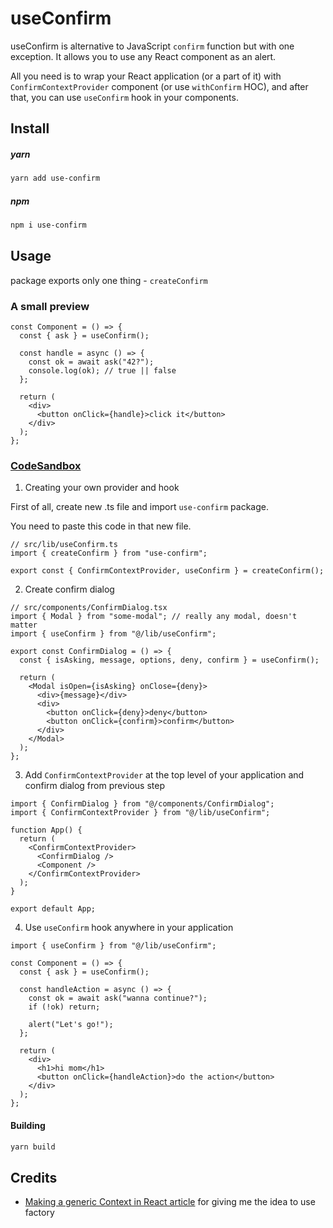 # useConfirm

useConfirm is alternative to JavaScript `confirm` function but with one exception. It allows you to use any React component as an alert.

All you need is to wrap your React application (or a part of it) with `ConfirmContextProvider` component (or use `withConfirm` HOC), and after that, you can use `useConfirm` hook in your components.

## Install

##### yarn

```bash
yarn add use-confirm
```

##### npm

```bash
npm i use-confirm
```

## Usage

package exports only one thing - `createConfirm`

### A small preview

```tsx
const Component = () => {
  const { ask } = useConfirm();

  const handle = async () => {
    const ok = await ask("42?");
    console.log(ok); // true || false
  };

  return (
    <div>
      <button onClick={handle}>click it</button>
    </div>
  );
};
```

### [CodeSandbox](https://codesandbox.io/s/optimistic-mestorf-lx7tw2)

1. Creating your own provider and hook

First of all, create new .ts file and import `use-confirm` package.

You need to paste this code in that new file.

```tsx
// src/lib/useConfirm.ts
import { createConfirm } from "use-confirm";

export const { ConfirmContextProvider, useConfirm } = createConfirm();
```

2. Create confirm dialog

```tsx
// src/components/ConfirmDialog.tsx
import { Modal } from "some-modal"; // really any modal, doesn't matter
import { useConfirm } from "@/lib/useConfirm";

export const ConfirmDialog = () => {
  const { isAsking, message, options, deny, confirm } = useConfirm();

  return (
    <Modal isOpen={isAsking} onClose={deny}>
      <div>{message}</div>
      <div>
        <button onClick={deny}>deny</button>
        <button onClick={confirm}>confirm</button>
      </div>
    </Modal>
  );
};
```

3. Add `ConfirmContextProvider` at the top level of your application and confirm dialog from previous step

```tsx
import { ConfirmDialog } from "@/components/ConfirmDialog";
import { ConfirmContextProvider } from "@/lib/useConfirm";

function App() {
  return (
    <ConfirmContextProvider>
      <ConfirmDialog />
      <Component />
    </ConfirmContextProvider>
  );
}

export default App;
```

4. Use `useConfirm` hook anywhere in your application

```tsx
import { useConfirm } from "@/lib/useConfirm";

const Component = () => {
  const { ask } = useConfirm();

  const handleAction = async () => {
    const ok = await ask("wanna continue?");
    if (!ok) return;

    alert("Let's go!");
  };

  return (
    <div>
      <h1>hi mom</h1>
      <button onClick={handleAction}>do the action</button>
    </div>
  );
};
```

#### Building

```bash
yarn build
```

## Credits

- [Making a generic Context in React article](https://ordina-jworks.github.io/architecture/2021/02/12/react-generic-context.html) for giving me the idea to use factory
